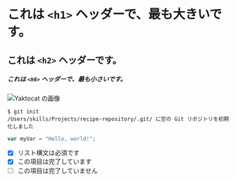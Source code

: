 # これは `<h1>` ヘッダーで、最も大きいです。

## これは `<h2>` ヘッダーです。

##### これは `<h6>` ヘッダーで、最も小さいです。
![Yaktocat の画像](https://octodex.github.com/images/yaktocat.png)
```
$ git init
/Users/skills/Projects/recipe-repository/.git/ に空の Git リポジトリを初期化しました
```
``` javascript
var myVar = "Hello, world!";
```
- [x] リスト構文は必須です
- [x] この項目は完了しています
- [ ] この項目は完了していません
